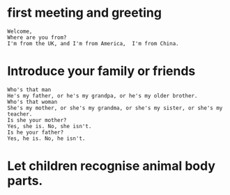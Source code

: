 
# first meeting and greeting
	Welcome,
	Where are you from?
	I'm from the UK, and I'm from America,  I'm from China.



# Introduce your family or friends

	Who's that man
	He's my father, or he's my grandpa, or he's my older brother. 
	Who's that woman
	She's my mother, or she's my grandma, or she's my sister, or she's my teacher.
	Is she your mother?
	Yes, she is. No, she isn't.
	Is he your father?
	Yes, he is. No, he isn't.

# Let children recognise animal body parts.

	





	
	
	
	
	
	
	








